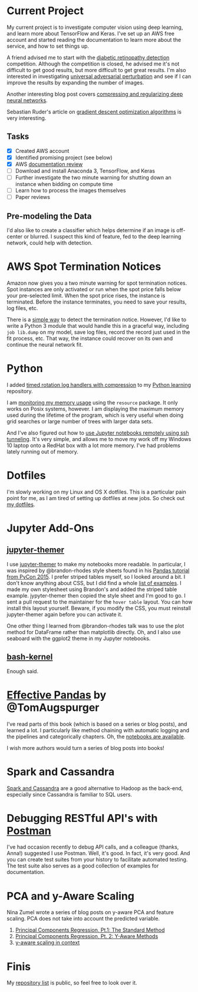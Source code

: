 # Current Project

My current project is to investigate computer vision using deep learning, and learn more about TensorFlow and Keras. I've set up an AWS free account and started reading the documentation to learn more about the service, and how to set things up.

A friend advised me to start with the [diabetic retinopathy detection](https://www.kaggle.com/c/diabetic-retinopathy-detection) competition. Although the competition is closed, he advised me it's not difficult to get good results, but more difficult to get great results. I'm also interested in investigating [universal adversarial perturbation](https://arxiv.org/abs/1610.08401) and see if I can improve the results by expanding the number of images.

Another interesting blog post covers [compressing and regularizing deep neural networks](https://www.oreilly.com/ideas/compressing-and-regularizing-deep-neural-networks).

Sebastian Ruder's article on [gradient descent optimization algorithms](http://sebastianruder.com/optimizing-gradient-descent/index.html) is very interesting.

## Tasks

- [x] Created AWS account
- [x] Identified promising project (see below)
- [x] AWS [documentation review](http://docs.aws.amazon.com/AWSEC2/latest/UserGuide/get-set-up-for-amazon-ec2.html)
- [ ] Download and install Anaconda 3, TensorFlow, and Keras
- [ ] Further investigate the two minute warning for shutting down an instance when bidding on compute time
- [ ] Learn how to process the images themselves
- [ ] Paper reviews

## Pre-modeling the Data

I'd also like to create a classifier which helps determine if an image is off-center or blurred. I suspect this kind of feature, fed to the deep learning network, could help with detection.

# AWS Spot Termination Notices

Amazon now gives you a two minute warning for spot termination notices. Spot instances are only activated or run when the spot price falls below your pre-selected limit. When the spot price rises, the instance is terminated. Before the instance terminates, you need to save your results, log files, etc.

There is a [simple way](https://blog.fugue.co/2015-01-06-spot-termination-notices.html) to detect the termination notice. However, I'd like to write a Python 3 module that would handle this in a graceful way, including ```job lib.dump``` on my model, save log files, record the record just used in the fit process, etc. That way, the instance could recover on its own and continue the neural network fit.

# Python

I added [timed rotation log handlers with compression](http://stackoverflow.com/questions/8467978/python-want-logging-with-log-rotation-and-compression) to my [Python learning](https://github.com/dtsmith2001/python-learning-code) repository.

I am [monitoring my memory usage](http://pythonforbiologists.com/index.php/measuring-memory-usage-in-python/) using the ```resource``` package. It only works on Posix systems, however. I am displaying the maximum memory used during the lifetime of the program, which is very useful when doing grid searches or large number of trees with larger data sets.

And I've also figured out how to [use Jupyter notebooks remotely using ssh tunneling](http://www.datasciencebytes.com/bytes/2015/12/18/using-jupyter-notebooks-securely-on-remote-linux-machines/). It's very simple, and allows me to move my work off my Windows 10 laptop onto a RedHat box with a lot more memory. I've had problems lately running out of memory.

# Dotfiles

I'm slowly working on my Linux and OS X dotfiles. This is a particular pain point for me, as I am tired of setting up dotfiles at new jobs. So check out [my dotfiles](https://github.com/dtsmith2001/configuration).

# Jupyter Add-Ons

## [jupyter-themer](https://github.com/transcranial/jupyter-themer)

I use [jupyter-themer](https://github.com/transcranial/jupyter-themer) to make my notebooks more readable. In particular, I was inspired by @brandon-rhodes style sheets found in his [Pandas tutorial from PyCon 2015](https://github.com/brandon-rhodes/pycon-pandas-tutorial). I prefer striped tables myself, so I looked around a bit. I don't know anything about CSS, but I did find a whole [list of examples](http://www.w3schools.com/css/css_table.asp). I made my own stylesheet using Brandon's and added the striped table example. jypyter-themer then copied the style sheet and I'm good to go. I sent a pull request to the maintainer for the ```hover table``` layout. You can how install this layout yourself. Beware, if you modify the CSS, you must reinstall jupyter-themer again before you can activate it.

One other thing I learned from @brandon-rhodes talk was to use the plot method for DataFrame rather than matplotlib directly. Oh, and I also use seaboard with the ggplot2 theme in my Jupyter notebooks.

## [bash-kernel](https://github.com/takluyver/bash_kernel)

Enough said.

# [Effective Pandas](https://leanpub.com/effective-pandas) by @TomAugspurger

I’ve read parts of this book (which is based on a series or blog posts), and learned a lot. I particularly like method chaining with automatic logging and the pipelines and categorically chapters. Oh, the [notebooks are available](https://github.com/TomAugspurger/modern-pandas).

I wish more authors would turn a series of blog posts into books!

# Spark and Cassandra

[Spark and Cassandra](https://academy.datastax.com/resources/getting-started-apache-spark-and-cassandra?unit=getting-started-apache-spark-and-cassandra) are a good alternative to Hadoop as the back-end, especially since Cassandra is familiar to SQL users.

# Debugging RESTful API's with [Postman](https://www.getpostman.com)

I've had occasion recently to debug API calls, and a colleague (thanks, Anna!) suggested I use Postman. Well, it's good. In fact, it's very good. And you can create test suites from your history to facilitate automated testing. The test suite also serves as a good collection of examples for documentation.

# PCA and y-Aware Scaling

Nina Zumel wrote a series of blog posts on y-aware PCA and feature scaling. PCA does not take into account the predicted variable.

1. [Principal Components Regression, Pt.1: The Standard Method](http://www.win-vector.com/blog/2016/05/pcr_part1_xonly/)
2. [Principal Components Regression, Pt. 2: Y-Aware Methods](http://www.win-vector.com/blog/2016/05/pcr_part2_yaware/)
3. [y-aware scaling in context](http://www.win-vector.com/blog/2016/06/y-aware-scaling-in-context/)

# Finis

My [repository list](https://github.com/dtsmith2001?tab=repositories) is public, so feel free to look over it.
